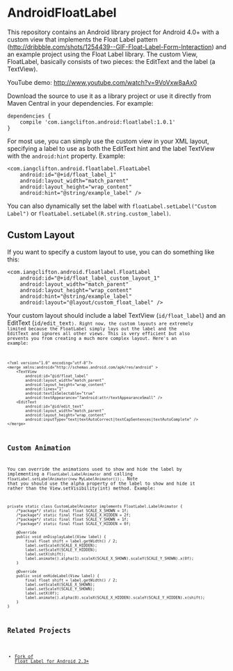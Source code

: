 AndroidFloatLabel
=================

This repository contains an Android library project for Android 4.0+ with a custom view that implements the Float Label pattern (http://dribbble.com/shots/1254439--GIF-Float-Label-Form-Interaction) and an example project using the Float Label library.  The custom View, FloatLabel, basically consists of two pieces: the EditText and the label (a TextView).

YouTube demo: http://www.youtube.com/watch?v=9VoVxw8aAx0

Download the source to use it as a library project or use it directly from Maven Central in your dependencies.  For example:

	dependencies {
		compile 'com.iangclifton.android:floatlabel:1.0.1'
	}

For most use, you can simply use the custom view in your XML layout, specifying a label to use as both the EditText hint and the label TextView with the <code>android:hint</code> property.  Example:

    <com.iangclifton.android.floatlabel.FloatLabel
        android:id="@+id/float_label_1"
        android:layout_width="match_parent"
        android:layout_height="wrap_content"
        android:hint="@string/example_label" />

You can also dynamically set the label with <code>floatLabel.setLabel("Custom Label")</code> or <code>floatLabel.setLabel(R.string.custom_label)</code>.

Custom Layout
-------------

If you want to specify a custom layout to use, you can do something like this:

    <com.iangclifton.android.floatlabel.FloatLabel
        android:id="@+id/float_label_custom_layout_1"
        android:layout_width="match_parent"
        android:layout_height="wrap_content"
        android:hint="@string/example_label"
        android:layout="@layout/custom_float_label" />

Your custom layout should include a label TextView (<code>id/float_label</code>) and an EditText (<code>id/edit_text<code>).  Right now, the custom layouts are extremely limited because the FloatLabel simply lays out the label and the EditText and ignores all other views.  This is very efficient but also prevents you from creating a much more complex layout.  Here's an example:

    <?xml version="1.0" encoding="utf-8"?>
    <merge xmlns:android="http://schemas.android.com/apk/res/android" >
        <TextView
            android:id="@id/float_label"
            android:layout_width="match_parent"
            android:layout_height="wrap_content"
            android:lines="1"
            android:textIsSelectable="true"
            android:textAppearance="?android:attr/textAppearanceSmall" />
        <EditText
            android:id="@id/edit_text"
            android:layout_width="match_parent"
            android:layout_height="wrap_content"
            android:inputType="text|textAutoCorrect|textCapSentences|textAutoComplete" />
    </merge>

Custom Animation
----------------

You can override the animations used to show and hide the label by implementing a <code>FloatLabel.LabelAnimator</code> and calling <code>floatLabel.setLabelAnimator(new MyLabelAnimator());</code>.  Note that you should use the alpha property of the label to show and hide it rather than the View.setVisibility(int) method.  Example:

    private static class CustomLabelAnimator implements FloatLabel.LabelAnimator {
        /*package*/ static final float SCALE_X_SHOWN = 1f;
        /*package*/ static final float SCALE_X_HIDDEN = 2f;
        /*package*/ static final float SCALE_Y_SHOWN = 1f;
        /*package*/ static final float SCALE_Y_HIDDEN = 0f;

        @Override
        public void onDisplayLabel(View label) {
            final float shift = label.getWidth() / 2;
            label.setScaleX(SCALE_X_HIDDEN);
            label.setScaleY(SCALE_Y_HIDDEN);
            label.setX(shift);
            label.animate().alpha(1).scaleX(SCALE_X_SHOWN).scaleY(SCALE_Y_SHOWN).x(0f);
        }

        @Override
        public void onHideLabel(View label) {
            final float shift = label.getWidth() / 2;
            label.setScaleX(SCALE_X_SHOWN);
            label.setScaleY(SCALE_Y_SHOWN);
            label.setX(0f);
            label.animate().alpha(0).scaleX(SCALE_X_HIDDEN).scaleY(SCALE_Y_HIDDEN).x(shift);
        }
    }


Related Projects
----------------

* [Fork of Float Label for Android 2.3+](https://github.com/edouardouvrard/AndroidFloatLabel-API9)

